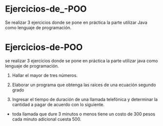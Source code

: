 # Ejercicios-de_-POO
Se realizar 3 ejercicios donde se pone en práctica la parte utilizar Java como lenguaje de programación.
# Ejercicios-de-POO
se realizar 3 ejercicios donde se pone en práctica la parte  utilizar java como lenguaje de programación. 

1. Hallar el mayor de tres números.

2. Elaborar un programa que obtenga las raíces de una ecuación segundo grado

3. Ingresar el tiempo de duración de una llamada telefónica y determinar la cantidad a pagar de acuerdo con lo siguiente.
- toda llamada que dure 3 minutos o menos tiene un costo de 300 pesos cada minuto adicional cuesta 500.

